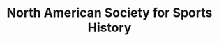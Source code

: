 ---
layout: repo
title: "North American Society for Sports History"
id: 15023
permalink: repos/15023/
---